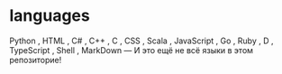 # languages
Python , HTML , C# , C++ , C , CSS , Scala , JavaScript , Go , Ruby , D , TypeScript , Shell , MarkDown — И это ещё не всё языки в этом репозиторие!

